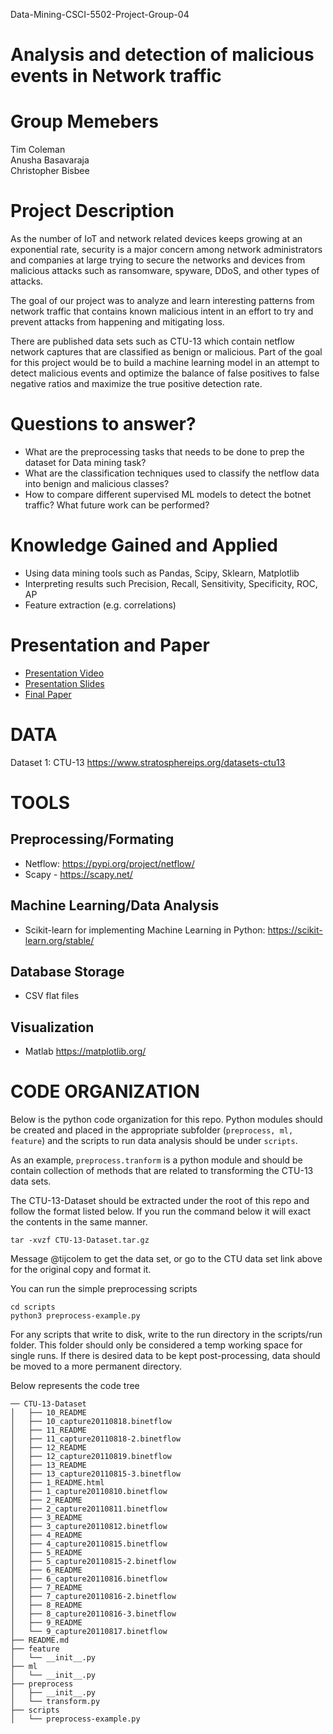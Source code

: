Data-Mining-CSCI-5502-Project-Group-04
 

  
Analysis and detection of malicious events in Network traffic
=======

Group Memebers
======= 
Tim Coleman  
Anusha Basavaraja  
Christopher Bisbee 

Project Description 
======= 

As the number of IoT and network related devices keeps growing at an exponential rate, security is a major concern among network administrators and companies at large trying to secure the networks and devices from malicious attacks such as ransomware, spyware, DDoS, and other types of attacks.

The goal of our project was to analyze and learn interesting patterns from network traffic that contains known malicious intent in an effort to try and prevent attacks from happening and mitigating loss.

There are published data sets such as CTU-13 which contain netflow network captures that are classified as benign or malicious. Part of the goal for this project would be to build a machine learning model in an attempt to detect malicious events and optimize the balance of false positives to false negative ratios and maximize the true positive detection rate.

Questions to answer? 
=======
- What are the preprocessing tasks that needs to be done to prep the dataset for Data mining task?
- What are the classification techniques used to classify the netflow data into benign and malicious classes?
- How to compare different supervised ML models to detect the botnet traffic?
What future work can be performed?

Knowledge Gained and Applied
=======
- Using data mining tools such as Pandas, Scipy, Sklearn, Matplotlib
- Interpreting results such Precision, Recall, Sensitivity, Specificity, ROC, AP
- Feature extraction (e.g. correlations)


Presentation and Paper
=======
- [Presentation Video](04_AnalysisAndDetectionOfMaliciousEventsInNetworkTraffic_Part6_Video.mp4)  
- [Presentation Slides](04_AnalysisAndDetectionOfMaliciousEventsInNetworkTraffic_Part6.pdf)  
- [Final Paper](04_AnalysisAndDetectionOfMaliciousEventsInNetworkTraffic_Part4.pdf)

DATA
=======

Dataset 1: CTU-13
https://www.stratosphereips.org/datasets-ctu13


TOOLS
=======

## Preprocessing/Formating
- Netflow: https://pypi.org/project/netflow/
- Scapy - https://scapy.net/

## Machine Learning/Data Analysis
- Scikit-learn for implementing Machine Learning in Python: https://scikit-learn.org/stable/

## Database Storage
- CSV flat files
## Visualization
- Matlab https://matplotlib.org/  


CODE ORGANIZATION
=======

Below is the python code organization for this repo. Python modules should be created and placed in the appropriate subfolder (`preprocess, ml, feature`) and the scripts to run data analysis should be under `scripts`.  

As an example, `preprocess.tranform` is a python module and should be contain collection of methods that are related to transforming the CTU-13 data sets.

The CTU-13-Dataset should be extracted under the root of this repo and follow the format listed below. If you run the command below it will exact the contents in the same manner. 

`tar -xvzf CTU-13-Dataset.tar.gz` 

Message @tijcolem to get the data set, or go to the CTU data set link above for the original copy and format it. 

You can run the simple preprocessing scripts

```
cd scripts 
python3 preprocess-example.py
```


 For any scripts that write to disk, write to the run directory in the scripts/run folder. This folder should only be considered a temp working space for single runs. If there is desired data to be kept post-processing, data should be moved to a more permanent directory.   

 Below represents the code tree

```shell
── CTU-13-Dataset
│   ├── 10_README
│   ├── 10_capture20110818.binetflow
│   ├── 11_README
│   ├── 11_capture20110818-2.binetflow
│   ├── 12_README
│   ├── 12_capture20110819.binetflow
│   ├── 13_README
│   ├── 13_capture20110815-3.binetflow
│   ├── 1_README.html
│   ├── 1_capture20110810.binetflow
│   ├── 2_README
│   ├── 2_capture20110811.binetflow
│   ├── 3_README
│   ├── 3_capture20110812.binetflow
│   ├── 4_README
│   ├── 4_capture20110815.binetflow
│   ├── 5_README
│   ├── 5_capture20110815-2.binetflow
│   ├── 6_README
│   ├── 6_capture20110816.binetflow
│   ├── 7_README
│   ├── 7_capture20110816-2.binetflow
│   ├── 8_README
│   ├── 8_capture20110816-3.binetflow
│   ├── 9_README
│   └── 9_capture20110817.binetflow
├── README.md
├── feature
│   └── __init__.py
├── ml
│   └── __init__.py
├── preprocess
│   ├── __init__.py
│   └── transform.py
├── scripts
│   └── preprocess-example.py
```







